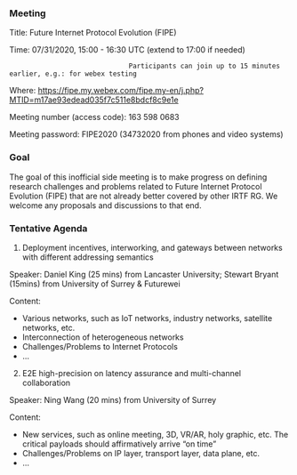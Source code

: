 ### **Meeting**
Title: Future Internet Protocol Evolution (FIPE)

Time:  07/31/2020, 15:00 - 16:30 UTC (extend to 17:00 if needed)
                                  
                                  Participants can join up to 15 minutes earlier, e.g.: for webex testing

Where: 	https://fipe.my.webex.com/fipe.my-en/j.php?MTID=m17ae93edead035f7c511e8bdcf8c9e1e

Meeting number (access code): 163 598 0683 

Meeting password: FIPE2020 (34732020 from phones and video systems)


### **Goal**
The goal of this inofficial side meeting is to make progress on defining research challenges and problems related to Future Internet Protocol Evolution (FIPE) that are not already better covered by other IRTF RG. We welcome any proposals and discussions to that end. 

### **Tentative Agenda**

1. Deployment incentives, interworking, and gateways between networks with different addressing semantics

Speaker: Daniel King (25 mins) from Lancaster University; 
         Stewart Bryant (15mins) from University of Surrey & Futurewei

Content:
- Various networks, such as  IoT networks, industry networks, satellite networks, etc.
- Interconnection of heterogeneous networks
- Challenges/Problems to Internet Protocols
- ...

2. E2E high-precision on latency assurance and multi-channel collaboration 

Speaker: Ning Wang (20 mins) from University of Surrey

Content:
- New services, such as online meeting, 3D, VR/AR, holy graphic, etc. The critical payloads should affirmatively arrive “on time”
- Challenges/Problems on IP layer, transport layer, data plane, etc.
- ...


